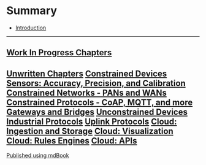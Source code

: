 # Summary

- [Introduction](./intro.md)
---
[Work In Progress Chapters]()
---
[Unwritten Chapters](./unwritten.md)
[Constrained Devices]()
[Sensors: Accuracy, Precision, and Calibration]()
[Constrained Networks - PANs and WANs]()
[Constrained Protocols - CoAP, MQTT, and more]()
[Gateways and Bridges]()
[Unconstrained Devices]()
[Industrial Protocols]()
[Uplink Protocols]()
[Cloud: Ingestion and Storage]()
[Cloud: Visualization]()
[Cloud: Rules Engines]()
[Cloud: APIs]()
---
[Published using mdBook]()
